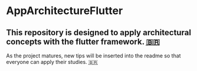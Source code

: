 # AppArchitectureFlutter

## This repository is designed to apply architectural concepts with the flutter framework. <abbr title="Este repositório foi projetado para aplicar conceitos de arquitetura com o framework flutter.">:brazil:</abbr>
As the project matures, new tips will be inserted into the readme so that everyone can apply their studies. <abbr title="Conforme o amadurecimento do projeto, novas dicas serão inseridas no readme para que todos possam aplicar seus estudos.">:brazil:</abbr>





